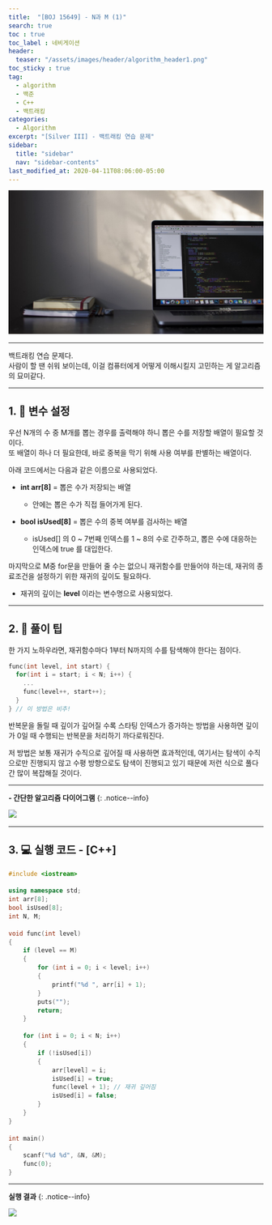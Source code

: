 ```yaml
---
title:  "[BOJ 15649] - N과 M (1)"
search: true
toc : true
toc_label : 네비게이션
header:
  teaser: "/assets/images/header/algorithm_header1.png"
toc_sticky : true
tag:
  - algorithm
  - 백준
  - C++
  - 백트래킹
categories:
  - Algorithm
excerpt: "[Silver III] - 백트래킹 연습 문제"
sidebar:
  title: "sidebar"
  nav: "sidebar-contents"
last_modified_at: 2020-04-11T08:06:00-05:00
---
```


<img src = "/assets/images/header/algorithm_header1.png"/>

---

백트래킹 연습 문제다.   
사람이 할 땐 쉬워 보이는데, 이걸 컴퓨터에게 어떻게 이해시킬지 고민하는 게 알고리즘의 묘미같다.

---

## 1. 💎 변수 설정

우선 N개의 수 중 M개를 뽑는 경우를 출력해야 하니 뽑은 수를 저장할 배열이 필요할 것이다.   
또 배열이 하나 더 필요한데, 바로 중복을 막기 위해 사용 여부를 판별하는 배열이다.

아래 코드에서는 다음과 같은 이름으로 사용되었다.

* **int arr[8]** = 뽑은 수가 저장되는 배열
  - 안에는 뽑은 수가 직접 들어가게 된다.   

* **bool isUsed[8]** = 뽑은 수의 중복 여부를 검사하는 배열
  - isUsed[] 의 0 ~ 7번째 인덱스를 1 ~ 8의 수로 간주하고, 뽑은 수에 대응하는 인덱스에 true 를 대입한다.

마지막으로 M중 for문을 만들어 줄 수는 없으니 재귀함수를 만들어야 하는데, 재귀의 종료조건을 설정하기 위한 재귀의 깊이도 필요하다.

* 재귀의 깊이는 **level** 이라는 변수명으로 사용되었다.

---

## 2. 🧶 풀이 팁

한 가지 노하우라면, 재귀함수마다 1부터 N까지의 수를 탐색해야 한다는 점이다.   

```cpp
func(int level, int start) {
  for(int i = start; i < N; i++) {
    ...
    func(level++, start++);
  }
} // 이 방법은 비추!
```

반복문을 돌릴 때 깊이가 깊어질 수록 스타팅 인덱스가 증가하는 방법을 사용하면 깊이가 0일 때 수행되는 반복문을 처리하기 까다로워진다.   

저 방법은 보통 재귀가 수직으로 깊어질 때 사용하면 효과적인데, 여기서는 탐색이 수직으로만 진행되지 않고 수평 방향으로도 탐색이 진행되고 있기 때문에 저런 식으로 풀다간 많이 복잡해질 것이다.

---
**- 간단한 알고리즘 다이어그램**
{: .notice--info}

<img src = "/assets/images/2020-04-11-N과M(1)/diagram.PNG"/>


---

## 3. 💻 실행 코드 - [C++]

``` cpp
#include <iostream>

using namespace std;
int arr[8];
bool isUsed[8];
int N, M;

void func(int level)
{
    if (level == M)
    {
        for (int i = 0; i < level; i++)
        {
            printf("%d ", arr[i] + 1);
        }
        puts("");
        return;
    }

    for (int i = 0; i < N; i++)
    {
        if (!isUsed[i])
        {
            arr[level] = i;
            isUsed[i] = true;
            func(level + 1); // 재귀 깊어짐
            isUsed[i] = false;
        }
    }
}

int main()
{
    scanf("%d %d", &N, &M);
    func(0);
}
```

---

**실행 결과**
{: .notice--info}

<img src = "/assets/images/2020-04-11-N과M(1)/result.PNG"/>
